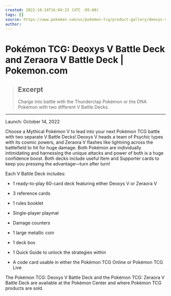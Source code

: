 ```yaml
---
created: 2022-10-14T16:04:23 (UTC -05:00)
tags: []
source: https://www.pokemon.com/us/pokemon-tcg/product-gallery/deoxys-v-battle-deck-and-zeraora-v-battle-deck/
author: 
---
```


# Pokémon TCG: Deoxys V Battle Deck and Zeraora V Battle Deck | Pokemon.com

> ## Excerpt
> Charge into battle with the Thunderclap Pokémon or the DNA Pokémon with two different V Battle Decks.

---
Launch: October 14, 2022

Choose a Mythical Pokémon V to lead into your next Pokémon TCG battle with two separate V Battle Decks! Deoxys V heads a team of Psychic types with its cosmic powers, and Zeraora V flashes like lightning across the battlefield to hit for huge damage. Both Pokémon are individually intimidating and harnessing the unique attacks and power of both is a huge confidence boost. Both decks include useful Item and Supporter cards to keep you pressing the advantage—turn after turn!

Each V Battle Deck includes:

-   1 ready-to-play 60-card deck featuring either Deoxys V or Zeraora V
    
-   3 reference cards
    
-   1 rules booklet
    
-   Single-player playmat
    
-   Damage counters
    
-   1 large metallic coin
    
-   1 deck box
    
-   1 Quick Guide to unlock the strategies within
    
-   A code card usable in either the Pokémon TCG Online or Pokémon TCG Live
    

The Pokémon TCG: Deoxys V Battle Deck and the Pokémon TCG: Zeraora V Battle Deck are available at the Pokémon Center and where Pokémon TCG products are sold.

